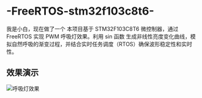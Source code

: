 # -FreeRTOS-stm32f103c8t6-
我是小白，现在做了一个 本项目基于 STM32F103C8T6 微控制器，通过 FreeRTOS 实现 PWM 呼吸灯效果。利用 sin 函数 生成非线性亮度变化曲线，模拟自然呼吸的渐变过程，并结合实时任务调度（RTOS）确保波形稳定性和实时性。

## 效果演示

![呼吸灯效果](./imageone/Video_20250219_123838_985.gif)
